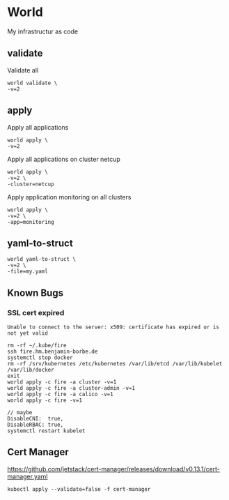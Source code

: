 # World 

My infrastructur as code

## validate

Validate all

```
world validate \
-v=2 
```

## apply

Apply all applications

```
world apply \
-v=2 
```

Apply all applications on cluster netcup

```
world apply \
-v=2 \
-cluster=netcup
```

Apply application monitoring on all clusters

```
world apply \
-v=2 \
-app=monitoring
```

## yaml-to-struct

```
world yaml-to-struct \
-v=2 \
-file=my.yaml
```

## Known Bugs

### SSL cert expired 

`Unable to connect to the server: x509: certificate has expired or is not yet valid`

```
rm -rf ~/.kube/fire
ssh fire.hm.benjamin-borbe.de
systemctl stop docker
rm -rf /srv/kubernetes /etc/kubernetes /var/lib/etcd /var/lib/kubelet /var/lib/docker
exit
world apply -c fire -a cluster -v=1
world apply -c fire -a cluster-admin -v=1
world apply -c fire -a calico -v=1
world apply -c fire -v=1

// maybe
DisableCNI:  true,
DisableRBAC: true,
systemctl restart kubelet
```

## Cert Manager 

https://github.com/jetstack/cert-manager/releases/download/v0.13.1/cert-manager.yaml
```
kubectl apply --validate=false -f cert-manager
```
